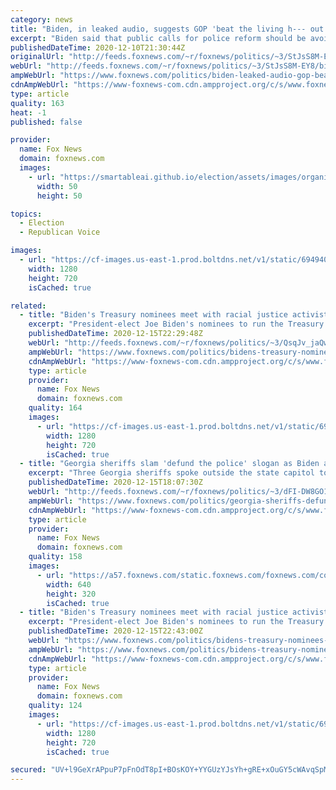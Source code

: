 ```yaml
---
category: news
title: "Biden, in leaked audio, suggests GOP 'beat the living h--- out of us' over 'defund the police'"
excerpt: "Biden said that public calls for police reform should be avoided ahead of the Georgia Senate runoff vote."
publishedDateTime: 2020-12-10T21:30:44Z
originalUrl: "http://feeds.foxnews.com/~r/foxnews/politics/~3/StJsS8M-EY8/biden-leaked-audio-gop-beat-the-living-h-out-of-us-over-defund-the-police"
webUrl: "http://feeds.foxnews.com/~r/foxnews/politics/~3/StJsS8M-EY8/biden-leaked-audio-gop-beat-the-living-h-out-of-us-over-defund-the-police"
ampWebUrl: "https://www.foxnews.com/politics/biden-leaked-audio-gop-beat-the-living-h-out-of-us-over-defund-the-police.amp"
cdnAmpWebUrl: "https://www-foxnews-com.cdn.ampproject.org/c/s/www.foxnews.com/politics/biden-leaked-audio-gop-beat-the-living-h-out-of-us-over-defund-the-police.amp"
type: article
quality: 163
heat: -1
published: false

provider:
  name: Fox News
  domain: foxnews.com
  images:
    - url: "https://smartableai.github.io/election/assets/images/organizations/foxnews.com-50x50.jpg"
      width: 50
      height: 50

topics:
  - Election
  - Republican Voice

images:
  - url: "https://cf-images.us-east-1.prod.boltdns.net/v1/static/694940094001/7ec1a53c-f49f-4fc6-8b84-18fe1bbfadfe/8551395f-6676-4a6b-b491-ef4400e0b91f/1280x720/match/image.jpg"
    width: 1280
    height: 720
    isCached: true

related:
  - title: "Biden's Treasury nominees meet with racial justice activists, 'defund the police' supporters"
    excerpt: "President-elect Joe Biden's nominees to run the Treasury Department --  Treasury Secretary-designee Janet Yellen and Deputy Treasury Secretary-designee Wally Adeyemo -- held their first joint meeting Monday with racial and economic justice activists. "
    publishedDateTime: 2020-12-15T22:29:48Z
    webUrl: "http://feeds.foxnews.com/~r/foxnews/politics/~3/QsqJv_jaQws/bidens-treasury-nominees-meet-with-racial-justice-activists"
    ampWebUrl: "https://www.foxnews.com/politics/bidens-treasury-nominees-meet-with-racial-justice-activists.amp"
    cdnAmpWebUrl: "https://www-foxnews-com.cdn.ampproject.org/c/s/www.foxnews.com/politics/bidens-treasury-nominees-meet-with-racial-justice-activists.amp"
    type: article
    provider:
      name: Fox News
      domain: foxnews.com
    quality: 164
    images:
      - url: "https://cf-images.us-east-1.prod.boltdns.net/v1/static/694940094001/2299392b-2af1-4c36-83dc-31f7ee0fcadf/398d6296-a575-4a8a-bb47-2cf5b457d924/1280x720/match/image.jpg"
        width: 1280
        height: 720
        isCached: true
  - title: "Georgia sheriffs slam 'defund the police' slogan as Biden arrives to campaign in state: ‘It’s crazy talk’"
    excerpt: "Three Georgia sheriffs spoke outside the state capitol to slam Democrats for pushing to defund the police as President-elect Joe Biden arrives in the state Tuesday to campaign for Senate candidates Jon Ossoff and Rev. Raphael Warnock."
    publishedDateTime: 2020-12-15T18:07:30Z
    webUrl: "http://feeds.foxnews.com/~r/foxnews/politics/~3/dFI-DW8GO10/georgia-sheriffs-defund-the-police-biden-republicans"
    ampWebUrl: "https://www.foxnews.com/politics/georgia-sheriffs-defund-the-police-biden-republicans.amp"
    cdnAmpWebUrl: "https://www-foxnews-com.cdn.ampproject.org/c/s/www.foxnews.com/politics/georgia-sheriffs-defund-the-police-biden-republicans.amp"
    type: article
    provider:
      name: Fox News
      domain: foxnews.com
    quality: 158
    images:
      - url: "https://a57.foxnews.com/static.foxnews.com/foxnews.com/content/uploads/2020/12/640/320/AP20332792905338.jpg?ve=1&tl=1"
        width: 640
        height: 320
        isCached: true
  - title: "Biden's Treasury nominees meet with racial justice activists, 'defund the police' supporters"
    excerpt: "President-elect Joe Biden's nominees to run the Treasury Department --  Treasury Secretary-designee Janet Yellen and Deputy Treasury Secretary-designee Wally Adeyemo -- held their first joint meeting Monday with racial and economic justice activists."
    publishedDateTime: 2020-12-15T22:43:00Z
    webUrl: "https://www.foxnews.com/politics/bidens-treasury-nominees-meet-with-racial-justice-activists"
    ampWebUrl: "https://www.foxnews.com/politics/bidens-treasury-nominees-meet-with-racial-justice-activists.amp"
    cdnAmpWebUrl: "https://www-foxnews-com.cdn.ampproject.org/c/s/www.foxnews.com/politics/bidens-treasury-nominees-meet-with-racial-justice-activists.amp"
    type: article
    provider:
      name: Fox News
      domain: foxnews.com
    quality: 124
    images:
      - url: "https://cf-images.us-east-1.prod.boltdns.net/v1/static/694940094001/2299392b-2af1-4c36-83dc-31f7ee0fcadf/398d6296-a575-4a8a-bb47-2cf5b457d924/1280x720/match/image.jpg"
        width: 1280
        height: 720
        isCached: true

secured: "UV+l9GeXrAPpuP7pFnOdT8pI+BOsKOY+YYGUzYJsYh+gRE+xOuGY5cWAvqSpMPWluNmZeNIgOaFY9Mf0Gh8po16oXJRWvcLebrukwysVXTu/SEXnIfbZchFtZ82qq3WB0LYrCNaBSRuFYT24T0dUsizdIVgcSJny/VbXFskqDFyYy4Qf0F8sCQtgR3iCA3RzyhswVSsJPWSIbO+9V8lMXNYxOcMqL7Lu9z06a4UNTJmZleoqIaWssaZhK0PbcD8D0wroxNH2u6LyEVDfnKlUxO2RfrE5btO5SynCWD2+toYOJbx1DCCEMZaOYdcHah/8g4RJ6JhUzpWdwDwNa6XHGd52mKejZdck02cdWqzggMw=;KE2LKjQK2xc1db2or05CpA=="
---
```


